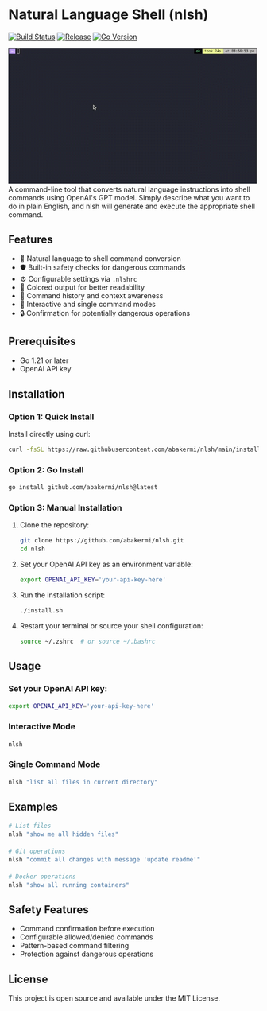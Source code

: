 # Natural Language Shell (nlsh)

[![Build Status](https://github.com/abakermi/nlsh/actions/workflows/release.yml/badge.svg)](https://github.com/abakermi/nlsh/actions/workflows/release.yml)
[![Release](https://img.shields.io/github/v/release/abakermi/nlsh)](https://github.com/abakermi/nlsh/releases/latest)
[![Go Version](https://img.shields.io/github/go-mod/go-version/abakermi/nlsh)](https://github.com/abakermi/nlsh)

<img src="./resources//play.gif" width="500" />
A command-line tool that converts natural language instructions into shell commands using OpenAI's GPT model. Simply describe what you want to do in plain English, and nlsh will generate and execute the appropriate shell command.

## Features

- 🧠 Natural language to shell command conversion
- 🛡️ Built-in safety checks for dangerous commands
- ⚙️ Configurable settings via `.nlshrc`
- 🎨 Colored output for better readability
- 📝 Command history and context awareness
- 🔄 Interactive and single command modes
- 🔒 Confirmation for potentially dangerous operations

## Prerequisites

- Go 1.21 or later
- OpenAI API key

## Installation

### Option 1: Quick Install

Install directly using curl:
```bash
curl -fsSL https://raw.githubusercontent.com/abakermi/nlsh/main/install.sh | bash
```

### Option 2: Go Install

```bash
go install github.com/abakermi/nlsh@latest
```
### Option 3: Manual Installation
1. Clone the repository:
   ```bash
   git clone https://github.com/abakermi/nlsh.git
   cd nlsh
   ```
2. Set your OpenAI API key as an environment variable:
   ```bash
   export OPENAI_API_KEY='your-api-key-here'
   ```
3. Run the installation script:
   ```bash
   ./install.sh
   ```
4. Restart your terminal or source your shell configuration:
   ```bash
   source ~/.zshrc  # or source ~/.bashrc
   ```

## Usage

### Set your OpenAI API key:

```bash
export OPENAI_API_KEY='your-api-key-here'
```
### Interactive Mode

```bash
nlsh
```

### Single Command Mode
```bash
nlsh "list all files in current directory"
```
## Examples
```bash
# List files
nlsh "show me all hidden files"

# Git operations
nlsh "commit all changes with message 'update readme'"

# Docker operations
nlsh "show all running containers"
```

## Safety Features
- Command confirmation before execution
- Configurable allowed/denied commands
- Pattern-based command filtering
- Protection against dangerous operations

## License

This project is open source and available under the MIT License.
